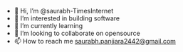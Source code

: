 - 👋 Hi, I’m @saurabh-TimesInternet
- 👀 I’m interested in building software
- 🌱 I’m currently learning 
- 💞️ I’m looking to collaborate on opensource 
- 📫 How to reach me saurabh.panjiara2442@gmail.com

<!---
saurabh-TimesInternet/saurabh-TimesInternet is a ✨ special ✨ repository because its `README.md` (this file) appears on your GitHub profile.
You can click the Preview link to take a look at your changes.
--->
